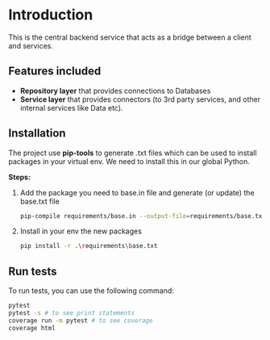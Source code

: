 # Introduction
This is the central backend service that acts as a bridge between a client and services. 

## Features included
- **Repository layer** that provides connections to Databases
- **Service layer** that provides connectors (to 3rd party services, and other internal services like Data etc).

## Installation
The project use **pip-tools** to generate .txt files which can be  used to install
packages in your virtual env. We need to install this in our global Python.

**Steps:**
1. Add the package you need to base.in file and generate (or update) the base.txt file
    ```bash
    pip-compile requirements/base.in --output-file=requirements/base.txt
    ```
2. Install in your env the new packages
    ```bash
    pip install -r .\requirements\base.txt
    ```
## Run tests
To run tests, you can use the following command:

```bash
pytest
pytest -s # to see print statements
coverage run -m pytest # to see coverage
coverage html
```